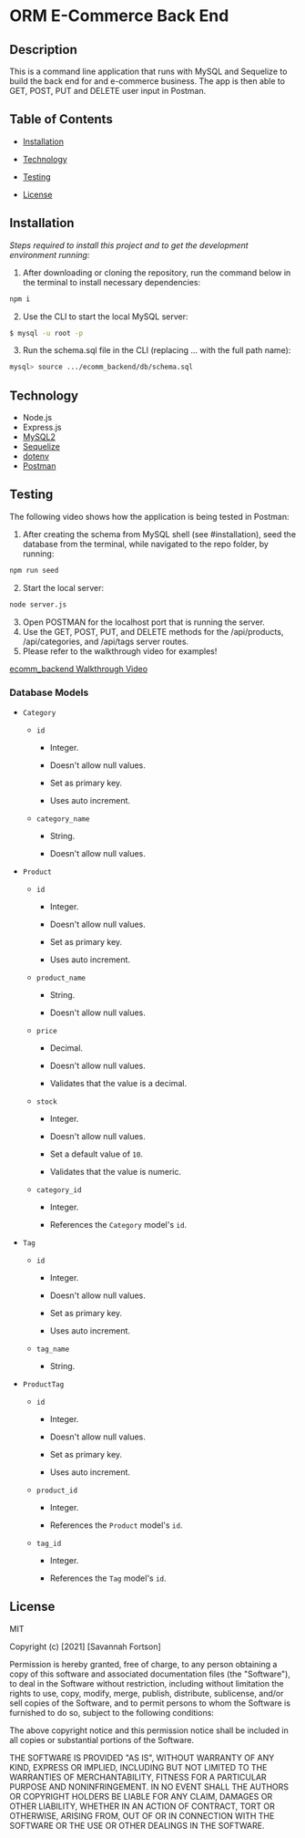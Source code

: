 # ORM E-Commerce Back End

## Description

This is a command line application that runs with MySQL and Sequelize to build the back end for and e-commerce business. The app is then able to GET, POST, PUT and DELETE user input in Postman.

## Table of Contents

-   [Installation](#installation)

-   [Technology](#technology)

-   [Testing](#testing)

-   [License](#license)

## Installation

_Steps required to install this project and to get the development environment running:_

1. After downloading or cloning the repository, run the command below in the terminal to install necessary dependencies:

```bash
npm i
```

2. Use the CLI to start the local MySQL server:

```bash
$ mysql -u root -p
```

3. Run the schema.sql file in the CLI (replacing ... with the full path name):

```bash
mysql> source .../ecomm_backend/db/schema.sql
```

## Technology

-   Node.js
-   Express.js
-   [MySQL2](https://www.npmjs.com/package/mysql2)
-   [Sequelize](https://www.npmjs.com/package/sequelize)
-   [dotenv](https://www.npmjs.com/package/dotenv)
-   [Postman](https://www.postman.com/)

## Testing

The following video shows how the application is being tested in Postman:

1. After creating the schema from MySQL shell (see #installation), seed the database from the terminal, while navigated to the repo folder, by running:

```bash
npm run seed
```

2. Start the local server:

```bash
node server.js
```

3. Open POSTMAN for the localhost port that is running the server.
4. Use the GET, POST, PUT, and DELETE methods for the /api/products, /api/categories, and /api/tags server routes.
5. Please refer to the walkthrough video for examples!

[ecomm_backend Walkthrough Video](https://youtu.be/Bymx00mExXo)

### Database Models

-   `Category`

    -   `id`

        -   Integer.

        -   Doesn't allow null values.

        -   Set as primary key.

        -   Uses auto increment.

    -   `category_name`

        -   String.

        -   Doesn't allow null values.

-   `Product`

    -   `id`

        -   Integer.

        -   Doesn't allow null values.

        -   Set as primary key.

        -   Uses auto increment.

    -   `product_name`

        -   String.

        -   Doesn't allow null values.

    -   `price`

        -   Decimal.

        -   Doesn't allow null values.

        -   Validates that the value is a decimal.

    -   `stock`

        -   Integer.

        -   Doesn't allow null values.

        -   Set a default value of `10`.

        -   Validates that the value is numeric.

    -   `category_id`

        -   Integer.

        -   References the `Category` model's `id`.

-   `Tag`

    -   `id`

        -   Integer.

        -   Doesn't allow null values.

        -   Set as primary key.

        -   Uses auto increment.

    -   `tag_name`

        -   String.

-   `ProductTag`

    -   `id`

        -   Integer.

        -   Doesn't allow null values.

        -   Set as primary key.

        -   Uses auto increment.

    -   `product_id`

        -   Integer.

        -   References the `Product` model's `id`.

    -   `tag_id`

        -   Integer.

        -   References the `Tag` model's `id`.

## License

MIT

Copyright (c) [2021] [Savannah Fortson]

Permission is hereby granted, free of charge, to any person obtaining a copy of this software and associated documentation files (the "Software"), to deal in the Software without restriction, including without limitation the rights to use, copy, modify, merge, publish, distribute, sublicense, and/or sell copies of the Software, and to permit persons to whom the Software is furnished to do so, subject to the following conditions:

The above copyright notice and this permission notice shall be included in all copies or substantial portions of the Software.

THE SOFTWARE IS PROVIDED "AS IS", WITHOUT WARRANTY OF ANY KIND, EXPRESS OR IMPLIED, INCLUDING BUT NOT LIMITED TO THE WARRANTIES OF MERCHANTABILITY, FITNESS FOR A PARTICULAR PURPOSE AND NONINFRINGEMENT. IN NO EVENT SHALL THE AUTHORS OR COPYRIGHT HOLDERS BE LIABLE FOR ANY CLAIM, DAMAGES OR OTHER LIABILITY, WHETHER IN AN ACTION OF CONTRACT, TORT OR OTHERWISE, ARISING FROM, OUT OF OR IN CONNECTION WITH THE SOFTWARE OR THE USE OR OTHER DEALINGS IN THE SOFTWARE.

